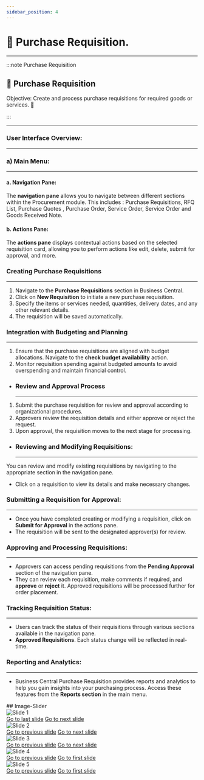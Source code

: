 ```yaml
---
sidebar_position: 4
---
```


# 🛒 Purchase Requisition.
---

:::note Purchase Requisition
<div class="container">
    <div class="custom-note">
        <h2>🛒 Purchase Requisition </h2>
        <p>Objective: Create and process purchase requisitions for required goods or services. 🚀</p>
    </div>
</div>
:::

---

### User Interface Overview:
---
### a) Main Menu:
---
#### a. Navigation Pane: 
The **navigation pane** allows you to navigate between different sections within the Procurement module. This includes : Purchase Requisitions, RFQ List, Purchase Quotes , Purchase Order, Service Order, Service Order and Goods Received Note.

#### b. Actions Pane: 
The **actions pane** displays contextual actions based on the selected requisition card, allowing you to perform actions like edit, delete, submit for approval, and more.

### Creating Purchase Requisitions
---

1. Navigate to the **Purchase Requisitions** section in Business Central.
2. Click on **New Requisition** to initiate a new purchase requisition.
3. Specify the items or services needed, quantities, delivery dates, and any other relevant details.
4. The requisition will be saved automatically.

### Integration with Budgeting and Planning
---

1. Ensure that the purchase requisitions are aligned with budget allocations. Navigate to the **check budget availability** action.
2. Monitor requisition spending against budgeted amounts to avoid overspending and maintain financial control.

- ### Review and Approval Process
    ---

1. Submit the purchase requisition for review and approval according to organizational procedures.
2. Approvers review the requisition details and either approve or reject the request.
3. Upon approval, the requisition moves to the next stage for processing.

- ### Reviewing and Modifying Requisitions:
    ---

You can review and modify existing requisitions by navigating to the appropriate section in the navigation pane. 
- Click on a requisition to view its details and make necessary changes.

### Submitting a Requisition for Approval:
--- 
- Once you have completed creating or modifying a requisition, click on **Submit for Approval** in the actions pane. 
- The requisition will be sent to the designated approver(s) for review.

### Approving and Processing Requisitions: 
---
- Approvers can access pending requisitions from the **Pending Approval** section of the navigation pane. 
- They can review each requisition, make comments if required, and **approve** or **reject** it. Approved requisitions will be processed further for order placement.

### Tracking Requisition Status: 
---
- Users can track the status of their requisitions through various sections available in the navigation pane.
- **Approved Requisitions**. Each status change will be reflected in real-time.

### Reporting and Analytics:
---
- Business Central Purchase Requisition provides reports and analytics to help you gain insights into your purchasing process. Access these features from the **Reports section** in the main menu.

<div class="sliderbody">
  ## Image-Slider
  <div class="carousel" aria-label="Gallery">
    <div class="carousel__viewport">
      <div id="carousel__slide1" class="carousel__slide">
        <div class="carousel__snapper"> 
          <img src="1.png" alt="Slide 1"/>
        </div>
        <a href="#carousel__slide4" class="carousel__prev">Go to last slide</a>
        <a href="#carousel__slide2" class="carousel__next">Go to next slide</a>
      </div>
      <div id="carousel__slide2" class="carousel__slide">
        <div class="carousel__snapper">
          <img src="2.png" alt="Slide 2"/>
        </div>
        <a href="#carousel__slide1" class="carousel__prev">Go to previous slide</a>
        <a href="#carousel__slide3" class="carousel__next">Go to next slide</a>
      </div>
      <div id="carousel__slide3" class="carousel__slide">
        <div class="carousel__snapper">
          <img src="3.png" alt="Slide 3"/>
        </div>
        <a href="#carousel__slide2" class="carousel__prev">Go to previous slide</a>
        <a href="#carousel__slide4" class="carousel__next">Go to next slide</a>
      </div>
      <div id="carousel__slide4" class="carousel__slide">
        <div class="carousel__snapper">
          <img src="4.jpeg" alt="Slide 4"/>
        </div>
        <a href="#carousel__slide3" class="carousel__prev">Go to previous slide</a>
        <a href="#carousel__slide5" class="carousel__next">Go to first slide</a>
      </div>
      <div id="carousel__slide5" class="carousel__slide">
        <div class="carousel__snapper">
          <img src="5.jpg" alt="Slide 5"/>
        </div>
        <a href="#carousel__slide4" class="carousel__prev">Go to previous slide</a>
        <a href="#carousel__slide1" class="carousel__next">Go to first slide</a>
      </div>
    </div>
  </div>
</div>
